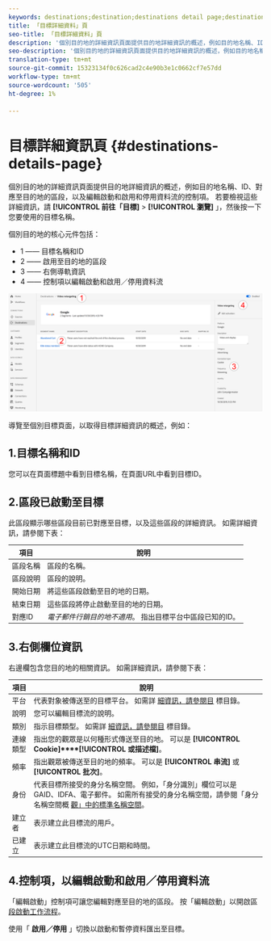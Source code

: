 ```yaml
---
keywords: destinations;destination;destinations detail page;destinations details page
title: 「目標詳細資料」頁
seo-title: 「目標詳細資料」頁
description: '個別目的地的詳細資訊頁面提供目的地詳細資訊的概述，例如目的地名稱、ID、對應至目的地的區段，以及編輯啟動和啟用和停用資料流的控制項。 '
seo-description: '個別目的地的詳細資訊頁面提供目的地詳細資訊的概述，例如目的地名稱、ID、對應至目的地的區段，以及編輯啟動和啟用和停用資料流的控制項。 '
translation-type: tm+mt
source-git-commit: 15323134f0c626cad2c4e90b3e1c0662cf7e57dd
workflow-type: tm+mt
source-wordcount: '505'
ht-degree: 1%

---
```



# 目標詳細資訊頁 {#destinations-details-page}

個別目的地的詳細資訊頁面提供目的地詳細資訊的概述，例如目的地名稱、ID、對應至目的地的區段，以及編輯啟動和啟用和停用資料流的控制項。 若要檢視這些詳細資訊，請 **[!UICONTROL 前往「目標]** > **[!UICONTROL 瀏覽]** 」，然後按一下您要使用的目標名稱。

個別目的地的核心元件包括：

* 1 —— 目標名稱和ID
* 2 —— 啟用至目的地的區段
* 3 —— 右側導軌資訊
* 4 —— 控制項以編輯啟動和啟用／停用資料流

![目標頁面編號](/help/rtcdp/destinations/assets/destination-page-numbered.png)

導覽至個別目標頁面，以取得目標詳細資訊的概述，例如：

## 1.目標名稱和ID

您可以在頁面標題中看到目標名稱，在頁面URL中看到目標ID。

## 2.區段已啟動至目標

此區段顯示哪些區段目前已對應至目標，以及這些區段的詳細資訊。 如需詳細資訊，請參閱下表：

| 項目 | 說明 |
---------|----------|
| 區段名稱 | 區段的名稱。 |
| 區段說明 | 區段的說明。 |
| 開始日期 | 將這些區段啟動至目的地的日期。 |
| 結束日期 | 這些區段將停止啟動至目的地的日期。 |
| 對應ID | *電子郵件行銷目的地不適用*。 指出目標平台中區段已知的ID。 |

## 3.右側欄位資訊

右邊欄包含您目的地的相關資訊。 如需詳細資訊，請參閱下表：

| 項目 | 說明 |
---------|----------|
| 平台 | 代表對象被傳送至的目標平台。 如需詳 [細資訊，請參閱目](/help/rtcdp/destinations/destinations-catalog.md) 標目錄。 |
| 說明 | 您可以編輯目標流的說明。 |
| 類別 | 指示目標類型。 如需詳 [細資訊，請參閱目](/help/rtcdp/destinations/destinations-catalog.md) 標目錄。 |
| 連線類型 | 指出您的觀眾是以何種形式傳送至目的地。 可以是 **[!UICONTROL Cookie]****[!UICONTROL 或描述檔]**。 |
| 頻率 | 指出觀眾被傳送至目的地的頻率。 可以是 **[!UICONTROL 串流]** 或 **[!UICONTROL 批次]**。 |
| 身份 | 代表目標所接受的身分名稱空間。 例如，「身分識別」欄位可以是GAID、IDFA、電子郵件。 如需所有接受的身分名稱空間，請參閱「身分名稱空間概 [觀」中的標準名稱空間](../../identity-service/namespaces.md)。 |
| 建立者 | 表示建立此目標流的用戶。 |
| 已建立 | 表示建立此目標流的UTC日期和時間。 |

## 4.控制項，以編輯啟動和啟用／停用資料流

「編輯啟動」控制項可讓您編輯對應至目的地的區段。 按「編輯啟動」以開啟區 [段啟動工作流程](/help/rtcdp/destinations/activate-destinations.md)。

使用「 **啟用／停用** 」切換以啟動和暫停資料匯出至目標。